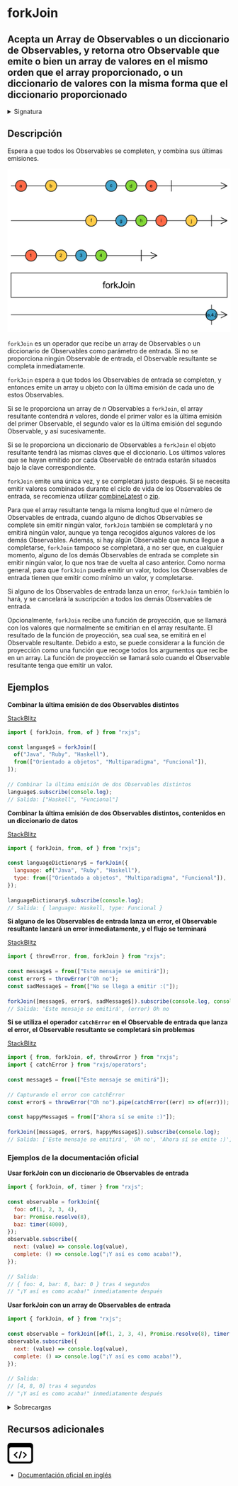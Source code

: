 # forkJoin

<h2 class="subtitle"> Acepta un Array de Observables o un diccionario de Observables, y retorna otro Observable que emite o bien un array de valores en el mismo orden que el array proporcionado, o un diccionario de valores con la misma forma que el diccionario proporcionado</h2>

<details>
<summary>Signatura</summary>

### Firma

`forkJoin(...sources: any[]): Observable<any>`

### Parámetros

<table>
<tr><td>sources</td><td>Una serie de Observables proporcionados en forma de array o como argumentos directos.</td></tr>
</table>

### Retorna

`Observable<any>`: Un Observable que emite o un array de las últimas emisiones de los Observables de entrada o el valor de la función de proyección.

</details>

## Descripción

Espera a que todos los Observables se completen, y combina sus últimas emisiones.

<img src="assets/images/marble-diagrams/join-creation/forkJoin.png" alt="Diagrama de canicas del operador forkJoin">

`forkJoin` es un operador que recibe un array de Observables o un diccionario de Observables como parámetro de entrada. Si no se proporciona ningún Observable de entrada, el Observable resultante se completa inmediatamente.

`forkJoin` espera a que todos los Observables de entrada se completen, y entonces emite un array u objeto con la última emisión de cada uno de estos Observables.

Si se le proporciona un array de _n_ Observables a `forkJoin`, el array resultante contendrá _n_ valores, donde el primer valor es la última emisión del primer Observable, el segundo valor es la última emisión del segundo Observable, y así sucesivamente.

Si se le proporciona un diccionario de Observables a `forkJoin` el objeto resultante tendrá las mismas claves que el diccionario. Los últimos valores que se hayan emitido por cada Observable de entrada estarán situados bajo la clave correspondiente.

`forkJoin` emite una única vez, y se completará justo después. Si se necesita emitir valores combinados durante el ciclo de vida de los Observables de entrada, se recomienza utilizar [combineLatest](/operators/combination/combineLatest) o [zip](/operators/combination/zip).

Para que el array resultante tenga la misma longitud que el número de Observables de entrada, cuando alguno de dichos Observables se complete sin emitir ningún valor, `forkJoin` también se completará y no emitirá ningún valor, aunque ya tenga recogidos algunos valores de los demás Observables. Además, si hay algún Observable que nunca llegue a completarse, `forkJoin` tampoco se completará, a no ser que, en cualquier momento, alguno de los demás Observables de entrada se complete sin emitir ningún valor, lo que nos trae de vuelta al caso anterior. Como norma general, para que `forkJoin` pueda emitir un valor, todos los Observables de entrada tienen que emitir como mínimo un valor, y completarse.

Si alguno de los Observables de entrada lanza un error, `forkJoin` también lo hará, y se cancelará la suscripción a todos los demás Observables de entrada.

Opcionalmente, `forkJoin` recibe una función de proyección, que se llamará con los valores que normalmente se emitirían en el array resultante. El resultado de la función de proyección, sea cual sea, se emitirá en el Observable resultante. Debido a esto, se puede considerar a la función de proyección como una función que recoge todos los argumentos que recibe en un array. La función de proyección se llamará solo cuando el Observable resultante tenga que emitir un valor.

## Ejemplos

**Combinar la última emisión de dos Observables distintos**

<a target="_blank" href="https://stackblitz.com/edit/docu-rxjs-forkjoin?file=index.ts">StackBlitz</a>

```javascript
import { forkJoin, from, of } from "rxjs";

const language$ = forkJoin([
  of("Java", "Ruby", "Haskell"),
  from(["Orientado a objetos", "Multiparadigma", "Funcional"]),
]);

// Combinar la última emisión de dos Observables distintos
language$.subscribe(console.log);
// Salida: ["Haskell", "Funcional"]
```

**Combinar la última emisión de dos Observables distintos, contenidos en un diccionario de datos**

<a target="_blank" href="https://stackblitz.com/edit/docu-rxjs-forkjoin-2?file=index.ts">StackBlitz</a>

```javascript
import { forkJoin, from, of } from "rxjs";

const languageDictionary$ = forkJoin({
  language: of("Java", "Ruby", "Haskell"),
  type: from(["Orientado a objetos", "Multiparadigma", "Funcional"]),
});

languageDictionary$.subscribe(console.log);
// Salida: { language: Haskell, type: Funcional }
```

**Si alguno de los Observables de entrada lanza un error, el Observable resultante lanzará un error inmediatamente, y el flujo se terminará**

<a target="_blank" href="https://stackblitz.com/edit/docu-rxjs-forkjoin-3?file=index.ts">StackBlitz</a>

```javascript
import { throwError, from, forkJoin } from "rxjs";

const message$ = from(["Este mensaje se emitirá"]);
const error$ = throwError("Oh no");
const sadMessage$ = from(["No se llega a emitir :("]);

forkJoin([message$, error$, sadMessage$]).subscribe(console.log, console.error);
// Salida: 'Este mensaje se emitirá', (error) Oh no
```

**Si se utiliza el operador `catchError` en el Observable de entrada que lanza el error, el Observable resultante se completará sin problemas**

<a target="_blank" href="https://stackblitz.com/edit/docu-rxjs-forkjoin-4?file=index.ts">StackBlitz</a>

```javascript
import { from, forkJoin, of, throwError } from "rxjs";
import { catchError } from "rxjs/operators";

const message$ = from(["Este mensaje se emitirá"]);

// Capturando el error con catchError
const error$ = throwError("Oh no").pipe(catchError((err) => of(err)));

const happyMessage$ = from(["Ahora sí se emite :)"]);

forkJoin([message$, error$, happyMessage$]).subscribe(console.log);
// Salida: ['Este mensaje se emitirá', 'Oh no', 'Ahora sí se emite :)']
```

### Ejemplos de la documentación oficial

**Usar forkJoin con un diccionario de Observables de entrada**

```javascript
import { forkJoin, of, timer } from "rxjs";

const observable = forkJoin({
  foo: of(1, 2, 3, 4),
  bar: Promise.resolve(8),
  baz: timer(4000),
});
observable.subscribe({
  next: (value) => console.log(value),
  complete: () => console.log("¡Y así es como acaba!"),
});

// Salida:
// { foo: 4, bar: 8, baz: 0 } tras 4 segundos
// "¡Y así es como acaba!" inmediatamente después
```

**Usar forkJoin con un array de Observables de entrada**

```javascript
import { forkJoin, of } from "rxjs";

const observable = forkJoin([of(1, 2, 3, 4), Promise.resolve(8), timer(4000)]);
observable.subscribe({
  next: (value) => console.log(value),
  complete: () => console.log("¡Y así es como acaba!"),
});

// Salida:
// [4, 8, 0] tras 4 segundos
// "¡Y así es como acaba!" inmediatamente después
```

<details>
<summary>Sobrecargas</summary>
<div class="overload-container">

<div class="overload-section">

### Firma

`forkJoin(v1: SubscribableOrPromise<T>): Observable<[T]>`

### Parámetros

<table>
<tr><td>v1</td><td>Tipo: <code>SubscribableOrPromise</code>.</td></tr>
</table>

### Retorna

`Observable<[T]>`

</div>

<div class="overload-section">

### Firma

`forkJoin(v1: any, v2: any): Observable<[T, T2]>`

### Parámetros

<table>
<tr><td>v1</td><td>Tipo: <code>any</code>.</td></tr>
<tr><td>v2</td><td>Tipo: <code>any</code>.</td></tr>
</table>

### Retorna

`Observable<[T, T2]>`

</div>

<div class="overload-section">

### Firma

`forkJoin(v1: any, v2: any, v3: any): Observable<[T, T2, T3]>`

### Parámetros

<table>
<tr><td>v1</td><td>Tipo: <code>any</code>.</td></tr>
<tr><td>v2</td><td>Tipo: <code>any</code>.</td></tr>
<tr><td>v3</td><td>Tipo: <code>any</code>.</td></tr>
</table>

### Retorna

`Observable<[T, T2, T3]>`

</div>

<div class="overload-section">

### Firma

`forkJoin(v1: any, v2: any, v3: any, v4: any): Observable<[T, T2, T3, T4]>`

### Parámetros

<table>
<tr><td>v1</td><td>Tipo: <code>any</code>.</td></tr>
<tr><td>v2</td><td>Tipo: <code>any</code>.</td></tr>
<tr><td>v3</td><td>Tipo: <code>any</code>.</td></tr>
<tr><td>v4</td><td>Tipo: <code>any</code>.</td></tr>
</table>

### Retorna

`Observable<[T, T2, T3, T4]>`

</div>

<div class="overload-section">

### Firma

`forkJoin(v1: any, v2: any, v3: any, v4: any, v5: any): Observable<[T, T2, T3, T4, T5]>`

### Parámetros

<table>
<tr><td>v1</td><td>Tipo: <code>any</code>.</td></tr>
<tr><td>v2</td><td>Tipo: <code>any</code>.</td></tr>
<tr><td>v3</td><td>Tipo: <code>any</code>.</td></tr>
<tr><td>v4</td><td>Tipo: <code>any</code>.</td></tr>
<tr><td>v5</td><td>Tipo: <code>any</code>.</td></tr>
</table>

### Retorna

`Observable<[T, T2, T3, T4, T5]>`

</div>

<div class="overload-section">

### Firma

`forkJoin(v1: any, v2: any, v3: any, v4: any, v5: any, v6: any): Observable<[T, T2, T3, T4, T5, T6]>`

### Parámetros

<table>
<tr><td>v1</td><td>Tipo: <code>any</code>.</td></tr>
<tr><td>v2</td><td>Tipo: <code>any</code>.</td></tr>
<tr><td>v3</td><td>Tipo: <code>any</code>.</td></tr>
<tr><td>v4</td><td>Tipo: <code>any</code>.</td></tr>
<tr><td>v5</td><td>Tipo: <code>any</code>.</td></tr>
<tr><td>v6</td><td>Tipo: <code>any</code>.</td></tr>
</table>

### Retorna

`Observable<[T, T2, T3, T4, T5, T6]>`

</div>

<div class="overload-section">

### Firma

`forkJoin(sources: [any]): Observable<[A]>`

### Parámetros

<table>
<tr><td>sources</td><td>Tipo: <code>[any]</code>.</td></tr>
</table>

### Retorna

`Observable<[A]>`

</div>

<div class="overload-section">

### Firma

`forkJoin(sources: [any, any]): Observable<[A, B]>`

### Parámetros

<table>
<tr><td>sources</td><td>Tipo: <code>[any, any]</code>.</td></tr>
</table>

### Retorna

`Observable<[A, B]>`

</div>

<div class="overload-section">

### Firma

`forkJoin(sources: [any, any, any]): Observable<[A, B, C]>`

### Parámetros

<table>
<tr><td>sources</td><td>Tipo: <code>[any, any, any]</code>.</td></tr>
</table>

### Retorna

`Observable<[A, B, C]>`

</div>

<div class="overload-section">

### Firma

`forkJoin(sources: [any, any, any, any]): Observable<[A, B, C, D]>`

### Parámetros

<table>
<tr><td>sources</td><td>Tipo: <code>[any, any, any, any]</code>.</td></tr>
</table>

### Retorna

`Observable<[A, B, C, D]>`

</div>

<div class="overload-section">

### Firma

`forkJoin(sources: [any, any, any, any, any]): Observable<[A, B, C, D, E]>`

### Parámetros

<table>
<tr><td>sources</td><td>Tipo: <code>[any, any, any, any, any]</code>.</td></tr>
</table>

### Retorna

`Observable<[A, B, C, D, E]>`

</div>

<div class="overload-section">

### Firma

`forkJoin(sources: [any, any, any, any, any, any]): Observable<[A, B, C, D, E, F]>`

### Parámetros

<table>
<tr><td>sources</td><td>Tipo: <code>[any, any, any, any, any, any]</code>.</td></tr>
</table>

### Retorna

`Observable<[A, B, C, D, E, F]>`

</div>

<div class="overload-section">

### Firma

`forkJoin(sources: A): Observable<ObservedValuesFromArray<A>[]>`

### Parámetros

<table>
<tr><td>sources</td><td>Tipo: <code>A</code>.</td></tr>
</table>

### Retorna

`Observable<ObservedValuesFromArray<A>[]>`

</div>

<div class="overload-section">

### Firma

`forkJoin(sourcesObject: {}): Observable<never>`

### Parámetros

<table>
<tr><td>sourcesObject</td><td>Tipo: <code>{}</code>.</td></tr>
</table>

### Retorna

`Observable<never>`

</div>

<div class="overload-section">

### Firma

`forkJoin(sourcesObject: T): Observable<{[K in keyof T]: ObservedValueOf<T[K]>;}>`

### Parámetros

<table>
<tr><td>sourcesObject</td><td>Tipo: <code>T</code>.</td></tr>
</table>

### Retorna

`Observable<{ [K in keyof T]: ObservedValueOf<T[K]>; }>`

</div>

<div class="overload-section">

### Firma

`forkJoin(...args: any[]): Observable<any>`

### Parámetros

<table>
<tr><td>args</td><td>Tipo: <code>any[]</code>.</td></tr>
</table>

### Retorna

`Observable<any>`

</div>

<div class="overload-section">

### Firma

`forkJoin(...sources: any[]): Observable<T[]>`

### Parámetros

<table>
<tr><td>sources</td><td>Tipo: <code>any[]</code>.</td></tr>
</table>

### Retorna

`Observable<T[]>`

</div>

</div>
</details>

<div class="additional-section">

## Recursos adicionales

<a target="_blank" href="https://github.com/ReactiveX/rxjs/blob/master/src/internal/observable/forkJoin.ts">
<img src="assets/icons/source-code.png" alt="Source code">
</a>
</div>

- <a target="_blank" href="https://rxjs.dev/api/index/function/forkJoin">Documentación oficial en inglés</a>
